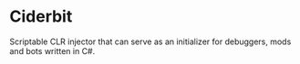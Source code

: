 # Ciderbit
Scriptable CLR injector that can serve as an initializer for debuggers, mods and bots written in C#.
